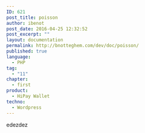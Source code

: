 ```yaml
---
ID: 621
post_title: poisson
author: ibenot
post_date: 2016-04-25 12:32:52
post_excerpt: ""
layout: documentation
permalink: http://bnotteghem.com/dev/doc/poisson/
published: true
language:
  - PHP
tag:
  - "11"
chapter:
  - first
product:
  - HiPay Wallet
techno:
  - Wordpress
---
```

edezdez